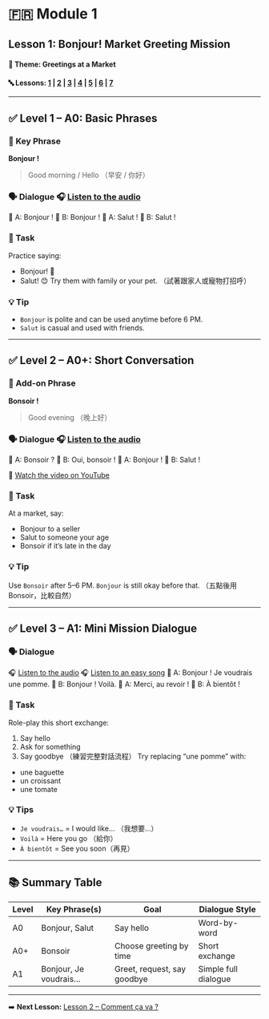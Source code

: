 # 🇫🇷 Module 1
## Lesson 1: Bonjour! Market Greeting Mission
#### 📘 Theme: Greetings at a Market

#### 🔤 Lessons: [1](#lesson-1-bonjour-market-greeting-mission) | [2](#lesson-2) | [3](#lesson-3) | [4](#lesson-4) | [5](#lesson-5) | [6](#lesson-6) | [7](#lesson-7)

---

## ✅ Level 1 – A0: Basic Phrases

### 📌 Key Phrase
**Bonjour !**
> Good morning / Hello
> （早安 / 你好）

### 🗣️ Dialogue 🎧 [Listen to the audio](https://yourdomain.com/audio/bonsoir.mp3)
👩 A: Bonjour !
👨 B: Bonjour !
👩 A: Salut !
👨 B: Salut !

### 🎯 Task
Practice saying:
- Bonjour! 👋
- Salut! 😊
Try them with family or your pet.
（試著跟家人或寵物打招呼）

### 💡 Tip
- `Bonjour` is polite and can be used anytime before 6 PM.
- `Salut` is casual and used with friends.

---

## ✅ Level 2 – A0+: Short Conversation

### 📌 Add-on Phrase
**Bonsoir !**
> Good evening
> （晚上好）

### 🗣️ Dialogue 🎧 [Listen to the audio](https://yourdomain.com/audio/lesson2.mp3)
👩 A: Bonsoir ?
👨 B: Oui, bonsoir !
👩 A: Bonjour !
👨 B: Salut !

🎥 [Watch the video on YouTube](https://www.youtube.com/watch?v=YOUR_VIDEO_ID)

### 🎯 Task
At a market, say:
- Bonjour to a seller
- Salut to someone your age
- Bonsoir if it’s late in the day

### 💡 Tip
Use `Bonsoir` after 5–6 PM. `Bonjour` is still okay before that.
（五點後用 Bonsoir，比較自然）

---

## ✅ Level 3 – A1: Mini Mission Dialogue

### 🗣️ Dialogue
🎧 [Listen to the audio](https://yourdomain.com/audio/lesson3.mp3)
🎧 [Listen to an easy song](https://yourdomain.com/audio/bonjour.mp3)
👩 A: Bonjour ! Je voudrais une pomme.
👨 B: Bonjour ! Voilà.
👩 A: Merci, au revoir !
👨 B: À bientôt !

### 🎯 Task
Role-play this short exchange:
1. Say hello
2. Ask for something
3. Say goodbye
（練習完整對話流程）
Try replacing “une pomme” with:
- une baguette
- un croissant
- une tomate

### 💡 Tips
- `Je voudrais…` = I would like... （我想要…）
- `Voilà` = Here you go （給你）
- `À bientôt` = See you soon（再見）

---

## 📚 Summary Table

| Level | Key Phrase(s)         | Goal                        | Dialogue Style        |
|-------|------------------------|-----------------------------|------------------------|
| A0    | Bonjour, Salut         | Say hello                   | Word-by-word           |
| A0+   | Bonsoir                | Choose greeting by time     | Short exchange         |
| A1    | Bonjour, Je voudrais… | Greet, request, say goodbye | Simple full dialogue   |

---

➡️ **Next Lesson:** [Lesson 2 – Comment ça va ?](#lesson-2)
